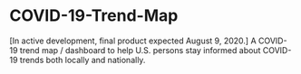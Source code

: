 # COVID-19-Trend-Map
[In active development, final product expected August 9, 2020.] A COVID-19 trend map / dashboard to help U.S. persons stay informed about COVID-19 trends both locally and nationally.
